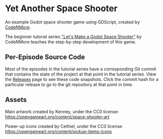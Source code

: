 # Yet Another Space Shooter

An example Godot space shooter game using GDScript, created by [CodeNMore](https://www.youtube.com/CodeNMore).

The beginner tutorial series ["Let's Make a Godot Space Shooter"](https://www.youtube.com/watch?v=FXh0cq3pELg&list=PLah6faXAgguPlyHWM5G9in10UzRcdeb2R) by CodeNMore teaches the step-by-step development of this game.

## Per-Episode Source Code

Most of the episodes in the tutorial series have a corresponding Git commit that contains the state of the project at that point in the tutorial series. View the [Releases](https://github.com/CodeNMore/Yet-Another-Space-Shooter/releases) page to see these code snapshots. Click the commit hash for a particular release to go to the git repository at that point in time.

## Assets

Main artwork created by Kenney, under the CC0 license:
https://opengameart.org/content/space-shooter-art

Power-up icons created by Cethiel, under the CC0 license:
https://opengameart.org/content/pickup-items-icons

